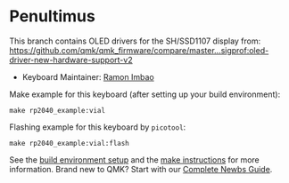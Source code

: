 # Penultimus

This branch contains OLED drivers for the SH/SSD1107 display from: https://github.com/qmk/qmk_firmware/compare/master...sigprof:oled-driver-new-hardware-support-v2

* Keyboard Maintainer: [Ramon Imbao](https://github.com/ramonimbao)

Make example for this keyboard (after setting up your build environment):

    make rp2040_example:vial

Flashing example for this keyboard by `picotool`:

    make rp2040_example:vial:flash

See the [build environment setup](https://docs.qmk.fm/#/getting_started_build_tools) and the [make instructions](https://docs.qmk.fm/#/getting_started_make_guide) for more information. Brand new to QMK? Start with our [Complete Newbs Guide](https://docs.qmk.fm/#/newbs).
